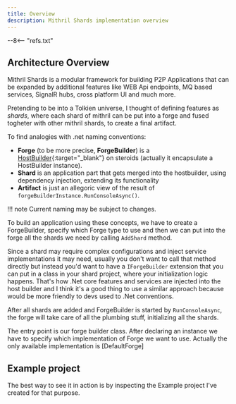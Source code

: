 ```yaml
---
title: Overview
description: Mithril Shards implementation overview
---
```

--8<-- "refs.txt"

## Architecture Overview

Mithril Shards is a modular framework for building P2P Applications that can be expanded by additional features like WEB Api endpoints, MQ based services, SignalR hubs, cross platform UI and much more.

Pretending to be into a Tolkien universe, I thought of defining features as *shards*, where each shard of mithril can be put into a forge and fused togheter with other mithril shards, to create a final artifact.

To find analogies with .net naming conventions:

- **Forge** (to be more precise, **ForgeBuilder**) is a [HostBuilder](https://docs.microsoft.com/en-us/dotnet/api/microsoft.extensions.hosting.hostbuilder?view=dotnet-plat-ext-5.0){:target="_blank"} on steroids (actually it encapsulate a HostBuilder instance).
- **Shard** is an application part that gets merged into the hostbuilder, using dependency injection, extending its functionality 
- **Artifact** is just an allegoric view of the result of `forgeBuilderInstance.RunConsoleAsync()`.

!!! note
	Current naming may be subject to changes.

To build an application using these concepts, we have to create a ForgeBuilder, specify which Forge type to use and then we can put into the forge all the shards we need by calling `AddShard` method.

Since a shard may require complex configurations and inject service implementations it may need, usually you don't want to call that method directly but instead you'd want to have a `IForgeBuilder` extension that you can put in a class in your shard project, where your initialization logic happens.
That's how .Net core features and services are injected into the host builder and I think it's a good thing to use a similar approach because would be more friendly to devs used to .Net conventions.

After all shards are added and ForgeBuilder is started by `RunConsoleAsync`, the forge will take care of all the plumbing stuff, initializing all the shards.

The entry point is our forge builder class.
After declaring an instance we have to specify which implementation of Forge we want to use.
Actually the only available implementation is [DefaultForge]



## Example project

The best way to see it in action is by inspecting the Example project I've created for that purpose.
